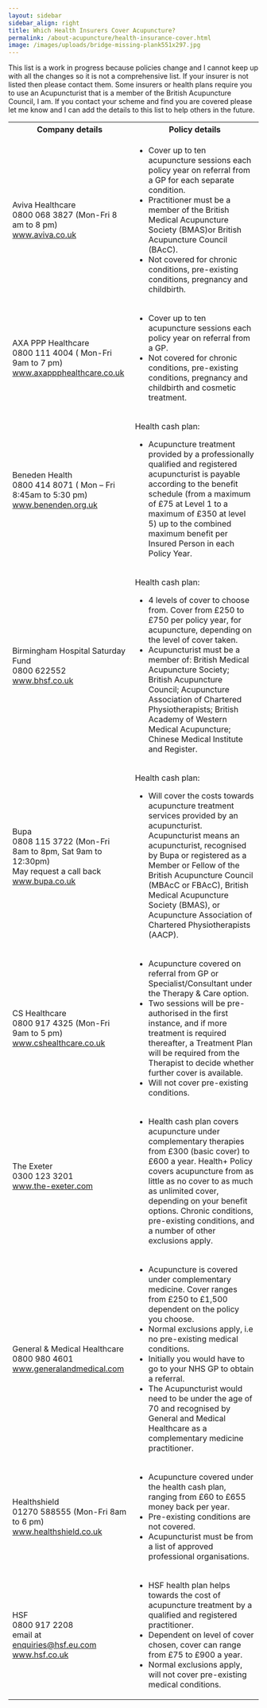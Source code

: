```yaml
---
layout: sidebar
sidebar_align: right
title: Which Health Insurers Cover Acupuncture?
permalink: /about-acupuncture/health-insurance-cover.html
image: /images/uploads/bridge-missing-plank551x297.jpg
---
```

This list is a work in progress because policies change and I cannot keep up with all the changes so it is not a comprehensive list.  If your insurer is not listed then please contact them. Some insurers or health plans require you to use an Acupuncturist that is a member of the British Acupuncture Council, I am. If you contact your scheme and find you are covered please let me know and I can add the details to this list to help others in the future.

<table class="table table-striped" border="0">
<tbody>
<tr><th>Company details</th><th>Policy details</th></tr>
<tr>
<td>Aviva Healthcare<br>0800 068 3827 (Mon-Fri 8 am to 8 pm)<br><a href="https://www.aviva.co.uk/health/health-products/private-health-insurance/">www.aviva.co.uk</a></td>
<td>
<ul>
<li>Cover up to ten acupuncture sessions each policy year on referral from a GP for each separate condition.</li>
<li>Practitioner must be a member of the British Medical Acupuncture Society (BMAS)or British Acupuncture Council (BAcC).</li>
<li>Not covered for chronic conditions, pre-existing conditions, pregnancy and childbirth.</li>
</ul>
</td>
</tr>
<tr>
<td>AXA PPP Healthcare<br>0800 111 4004 ( Mon-Fri 9am to 7 pm)<br><a href="https://www.axappphealthcare.co.uk/health-insurance/">www.axappphealthcare.co.uk</a></td>
<td>
<ul>
<li>Cover up to ten acupuncture sessions each policy year on referral from a GP.</li>
<li>Not covered for chronic conditions, pre-existing conditions, pregnancy and childbirth and cosmetic treatment.</li>
</ul>
</td>
</tr>
<tr>
<td>Beneden Health<br>0800 414 8071 ( Mon – Fri 8:45am to 5:30 pm)<br><a href="https://www.benenden.co.uk/health/health-cash-plans/">www.benenden.org.uk</a></td>
<td>
<p>Health cash plan:</p>
<ul>
<li>Acupuncture treatment provided by a professionally qualified and registered acupuncturist is payable according to the benefit schedule (from a maximum of £75 at Level 1 to a maximum of £350 at level 5) up to the combined maximum benefit per Insured Person in each Policy Year.</li>
</ul>
</td>
</tr>
<tr>
<td>Birmingham Hospital Saturday Fund<br>0800 622552<br><a href="https://www.bhsf.co.uk/">www.bhsf.co.uk</a></td>
<td>
<p>Health cash plan:</p>
<ul>
<li>4 levels of cover to choose from. Cover from £250 to £750 per policy year, for acupuncture, depending on the level of cover taken.</li>
<li>Acupuncturist must be a member of: British Medical Acupuncture Society; British Acupuncture Council; Acupuncture Association of Chartered Physiotherapists; British Academy of Western Medical Acupuncture; Chinese Medical Institute and Register.</li>
</ul>
</td>
</tr>
<tr>
<td>Bupa<br>0808 115 3722 (Mon-Fri 8am to 8pm, Sat 9am to 12:30pm)<br>May request a call back <br><a href="https://www.bupa.co.uk/health/health-insurance/cash-plan">www.bupa.co.uk</a></td>
<td>
<p>Health cash plan:</p>
<ul>
<li>Will cover the costs towards acupuncture treatment services provided by an acupuncturist. Acupuncturist means an acupuncturist, recognised by Bupa or registered as a Member or Fellow of the British Acupuncture Council<br>(MBAcC or FBAcC), British Medical Acupuncture Society (BMAS), or<br>Acupuncture Association of Chartered Physiotherapists (AACP).</li>
</ul>
</td>
</tr>
<tr>
<td>CS Healthcare<br>0800 917 4325 (Mon-Fri 9am to 5 pm)<br><a href="https://www.cshealthcare.co.uk/health-insurance">www.cshealthcare.co.uk</a></td>
<td>
<ul>
<li>Acupuncture covered on referral from GP or Specialist/Consultant under the Therapy &amp; Care option.</li>
<li>Two sessions will be pre-authorised in the first instance, and if more treatment is required thereafter, a Treatment Plan will be required from the Therapist to decide whether further cover is available.</li>
<li>Will not cover pre-existing conditions.</li>
</ul>
</td>
</tr>
<tr>
<td>The Exeter<br>0300 123 3201<br><a href="https://www.the-exeter.com">www.the-exeter.com</a><br><br></td>
<td>
<ul>
<li>Health cash plan covers acupuncture under complementary therapies from £300 (basic cover) to £600 a year. Health+ Policy covers acupuncture from as little as no cover to as much as unlimited cover, depending on your benefit options. Chronic conditions, pre-existing conditions, and a number of other exclusions apply.</li>
</ul>
</td>
</tr>
<tr>
<td>General &amp; Medical Healthcare<br>0800 980 4601<br><a href="https://www.generalandmedical.com">www.generalandmedical.com</a></td>
<td>
<ul>
<li>Acupuncture is covered under complementary medicine. Cover ranges from £250 to £1,500 dependent on the policy you choose.</li>
<li>Normal exclusions apply, i.e no pre-existing medical conditions.</li>
<li>Initially you would have to go to your NHS GP to obtain a referral.</li>
<li>The Acupuncturist would need to be under the age of 70 and recognised by General and Medical Healthcare as a complementary medicine practitioner.</li>
</ul>
</td>
</tr>
<tr>
<td>Healthshield<br>01270 588555 (Mon-Fri 8am to 6 pm)<br><a href="https://www.healthshield.co.uk">www.healthshield.co.uk</a></td>
<td>
<ul>
<li>Acupuncture covered under the health cash plan, ranging from £60 to £655 money back per year.</li>
<li>Pre-existing conditions are not covered.</li>
<li>Acupuncturist must be from a list of approved professional organisations.</li>
</ul>
</td>
</tr>
<tr>
<td>HSF<br>0800 917 2208<br>email at <span id="cloakbc44162e1479bd8e1dbc892c81c5e7d4"><a href="mailto:enquiries@hsf.eu.com">enquiries@hsf.eu.com</a></span><script type="text/javascript">
				document.getElementById('cloakbc44162e1479bd8e1dbc892c81c5e7d4').innerHTML = '';
				var prefix = '&#109;a' + 'i&#108;' + '&#116;o';
				var path = 'hr' + 'ef' + '=';
				var addybc44162e1479bd8e1dbc892c81c5e7d4 = '&#101;nq&#117;&#105;r&#105;&#101;s' + '&#64;';
				addybc44162e1479bd8e1dbc892c81c5e7d4 = addybc44162e1479bd8e1dbc892c81c5e7d4 + 'hsf' + '&#46;' + '&#101;&#117;' + '&#46;' + 'c&#111;m';
				var addy_textbc44162e1479bd8e1dbc892c81c5e7d4 = '&#101;nq&#117;&#105;r&#105;&#101;s' + '&#64;' + 'hsf' + '&#46;' + '&#101;&#117;' + '&#46;' + 'c&#111;m';document.getElementById('cloakbc44162e1479bd8e1dbc892c81c5e7d4').innerHTML += '<a ' + path + '\'' + prefix + ':' + addybc44162e1479bd8e1dbc892c81c5e7d4 + '\'>'+addy_textbc44162e1479bd8e1dbc892c81c5e7d4+'<\/a>';
		</script><br><a href="https://www.hsf.co.uk">www.hsf.co.uk</a></td>
<td>
<ul>
<li>HSF health plan helps towards the cost of acupuncture treatment by a qualified and registered practitioner.</li>
<li>Dependent on level of cover chosen, cover can range from £75 to £900 a year.</li>
<li>Normal exclusions apply, will not cover pre-existing medical conditions.</li>
</ul>
</td>
</tr>
</tbody>
</table>